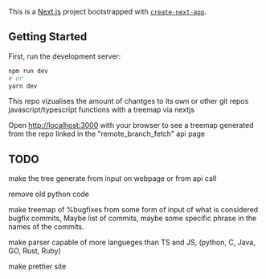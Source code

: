 This is a [Next.js](https://nextjs.org/) project bootstrapped with [`create-next-app`](https://github.com/vercel/next.js/tree/canary/packages/create-next-app).

## Getting Started

First, run the development server:

```bash
npm run dev
# or
yarn dev
```
This repo vizualises the amount of chantges to its own or other git repos javascript/typescript functions 
with a treemap via nextjs

Open [http://localhost:3000](http://localhost:3000) with your browser to see a treemap generated from
the repo linked in the "remote_branch_fetch" api page

## TODO

make the tree generate from input on webpage or from api call

remove old python code

make treemap of %bugfixes from some form of input of what is considered bugfix commits, Maybe list of commits, maybe some specific phrase in the names of the commits.

make parser capable of more langueges than TS and JS, (python, C, Java, GO, Rust, Ruby)

make prettier site